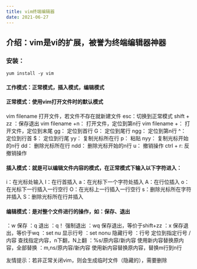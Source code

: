 ```yaml
---
title: vim终端编辑器
date: 2021-06-27
---
```



## 介绍：vim是vi的扩展，被誉为终端编辑器神器

### 安装：

`yum install -y vim`

#### 工作模式：正常模式，插入模式，编辑模式

#### 正常模式：使用vim打开文件时的默认模式

vim filename	打开文件，若文件不存在就新建文件
esc：切换到正常模式
shift + zz ：保存退出
vim filename  +n： 打开文件，定位到第n行
vim filename  +： 打开文件，定位到末尾
gg：		定位到首行
G：		定位到尾行
ngg：	定位到第n行
^：		定位到行首
$：		定位到行尾
yy：		复制光标所在行
p：		粘贴
nyy：	复制光标开始的n行
dd：		删除光标所在行
ndd：	删除光标开始的n行
u：		撤销操作
ctrl + r:	反撤销操作

####  插入模式：就是可以编辑文件内容的模式，在正常模式下输入以下字符进入：

i：在光标处输入
I：在行首插入
a：在光标下一个字符处插入
A：在行位插入
o：在光标下一行插入一行空行
O：在光标上一行插入一行空行
s：删除光标所在字符并插入
S：删除光标所在行并插入

#### 编辑模式：是对整个文件进行的操作，如：保存、退出

：w		保存
：q		退出
：q！	强制退出
：wq		保存退出，等价于shift+zz
：x		保存退出，等价于wq
：set nu	显示行号
：set nonu	隐藏行号
：行号	定位到指定行号
/内容		查找指定内容，n下翻，N上翻
：%s/原内容/新内容		使用新内容替换原内容，全部替换
：m,ns/原内容/新内容	使用新内容替换原内容，替换m行到n行

友情提示：若非正常关闭vim，则会生成临时文件（隐藏的），需要删除

``` bash

```


